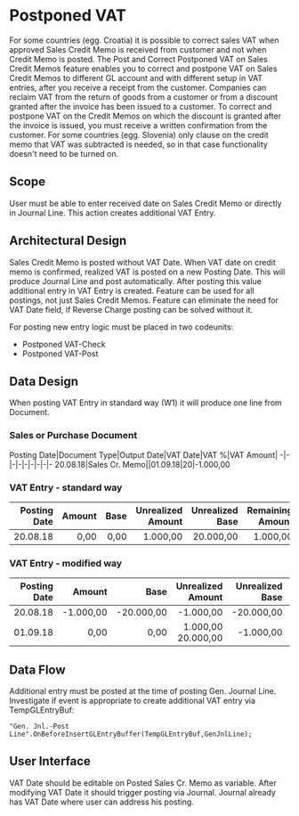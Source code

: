# Postponed VAT

For some countries (egg. Croatia) it is possible to correct sales VAT when approved Sales Credit Memo is received from customer and not when Credit Memo is posted. The Post and Correct Postponed VAT on Sales Credit Memos feature enables you to correct and postpone VAT on Sales Credit Memos to different GL account and with different setup in VAT entries, after you receive a receipt from the customer. Companies can reclaim VAT from the return of goods from a customer or from a discount granted after the invoice has been issued to a customer. To correct and postpone VAT on the Credit Memos on which the discount is granted after the invoice is issued, you must receive a written confirmation from the customer. For some countries (egg. Slovenia) only clause on the credit memo that VAT was subtracted is needed, so in that case functionality doesn't need to be turned on.

## Scope
User must be able to enter received date on Sales Credit Memo or directly in Journal Line. This action creates additional VAT Entry.

## Architectural Design

Sales Credit Memo is posted without VAT Date. When VAT date on credit memo is confirmed, realized VAT is posted on a new Posting Date. This will produce Journal Line and post automatically. After posting this value additional entry in VAT Entry is created. Feature can be used for all postings, not just Sales Credit Memos. Feature can eliminate the need for VAT Date field, if Reverse Charge posting can be solved without it.

For posting new entry logic must be placed in two codeunits: 
- Postponed VAT-Check
- Postponed VAT-Post

## Data Design

When posting VAT Entry in standard way (W1) it will produce one line from Document.

### Sales or Purchase Document
Posting Date|Document Type|Output Date|VAT Date|VAT %|VAT Amount|
-|-|-|-|-|-|-|-|-
20.08.18|Sales Cr. Memo||01.09.18|20|-1.000,00

### VAT Entry - standard way
Posting Date|Amount|Base|Unrealized Amount|Unrealized Base|Remaining Amount|Remaining Base
-:|-:|-:|-:|-:|-:|-:
20.08.18|0,00|0,00|1.000,00|20.000,00|1.000,00|20.000,00

### VAT Entry - modified way
Posting Date|Amount|Base|Unrealized Amount|Unrealized Base|Remaining Amount|Remaining Base
-:|-:|-:|-:|-:|-:|-:
20.08.18|-1.000,00|-20.000,00|-1.000,00|-20.000,00|0,00|0,00
01.09.18|0,00|0,00|1.000,00	20.000,00|-1.000,00|-20.000,00

## Data Flow

Additional entry must be posted at the time of posting Gen. Journal Line. Investigate if event is appropriate to create additional VAT entry via TempGLEntryBuf:
``` PAS
"Gen. Jnl.-Post Line".OnBeforeInsertGLEntryBuffer(TempGLEntryBuf,GenJnlLine);
```

## User Interface

VAT Date should be editable on Posted Sales Cr. Memo as variable. After modifying VAT Date it should trigger posting via Journal. Journal already has VAT Date where user can address his posting.  